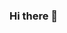 ### Hi there 👋

<!--
**Skil1edHawkeye/Skil1edHawkeye** is a ✨ _special_ ✨ repository because its `README.md` (this file) appears on your GitHub profile.

Here are some ideas to get you started:

- 🔭 I’m currently working on a website for my Dad's Shop.
- 🌱 I’m currently learning Python along with Java Script.
- 👯 I’m looking to collaborate on ...
- 🤔 I’m looking for help with ...
- 💬 Ask me about ...
- 📫 How to reach me: Gmail: gamerudbhav01@gmail.com OR Insta: @skilled_hawkeye
- 😄 Pronouns: ...
- ⚡ Fun fact: ...
-->

